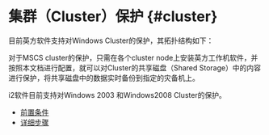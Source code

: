 # 集群（Cluster）保护 {#cluster}

目前英方软件支持对Windows Cluster的保护，其拓扑结构如下：

对于MSCS cluster的保护，只需在各个cluster node上安装英方工作机软件，并按照本文档进行配置，就可以对Cluster的共享磁盘（Shared Storage）中的内容进行保护，将共享磁盘中的数据实时备份到指定的灾备机上。

i2软件目前支持对Windows 2003 和Windows2008 Cluster的保护。

 * [前置条件](pre_condition.md)
 * [详细步骤](step_by_step.md)

